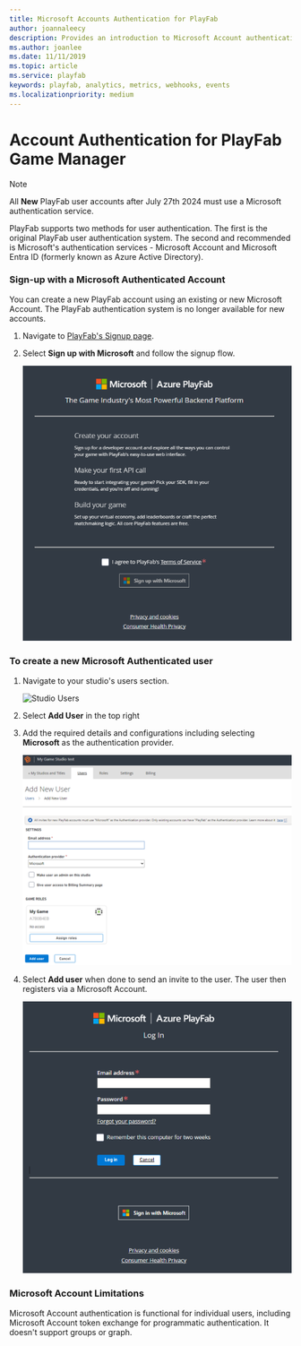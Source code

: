 ```yaml
---
title: Microsoft Accounts Authentication for PlayFab
author: joannaleecy
description: Provides an introduction to Microsoft Account authentication and steps for how to create a user with this auth method
ms.author: joanlee
ms.date: 11/11/2019
ms.topic: article
ms.service: playfab
keywords: playfab, analytics, metrics, webhooks, events
ms.localizationpriority: medium
---
```


# Account Authentication for PlayFab Game Manager
> [!NOTE]
> All **New** PlayFab user accounts after July 27th 2024 must use a Microsoft authentication service.

PlayFab supports two methods for user authentication. The first is the original PlayFab user authentication system. The second and recommended is Microsoft's authentication services - Microsoft Account and Microsoft Entra ID (formerly known as Azure Active Directory). 

### Sign-up with a Microsoft Authenticated Account

You can create a new PlayFab account using an existing or new Microsoft Account. The PlayFab authentication system is no longer available for new accounts.

1. Navigate to [PlayFab's Signup page](https://developer.playfab.com/en-US/sign-up).
2. Select **Sign up with Microsoft** and follow the signup flow.

    ![Sign up with Microsoft](media/aad-sign-up.png)

### To create a new Microsoft Authenticated user

1. Navigate to your studio's users section.

    ![Studio Users](media/AADDoc1.png)

2. Select **Add User** in the top right 

3. Add the required details and configurations including selecting **Microsoft** as the authentication provider.

    ![Select Microsoft Authentication](media/aad-new-user.png)

3. Select **Add user** when done to send an invite to the user. The user then registers via a Microsoft Account.

    ![Sign in with Microsoft](media/aad-auth-log-in.png)

### Microsoft Account Limitations

Microsoft Account authentication is functional for individual users, including Microsoft Account token exchange for programmatic authentication. It doesn't support groups or graph.
